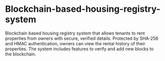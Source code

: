 # Blockchain-based-housing-registry-system
Blockchain based housing registry system that allows tenants to rent properties from owners with secure, verified details. Protected by SHA-256 and HMAC authentication, owners can view the rental history of their properties. The system includes features to verify and add new blocks to the blockchain.
